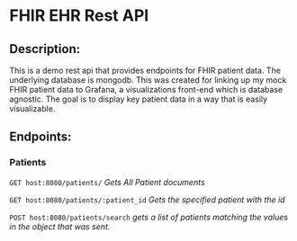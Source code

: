 # FHIR EHR Rest API

## Description:
This is a demo rest api that provides endpoints for FHIR patient data. The underlying database is mongodb. This was created for linking up my mock FHIR patient data to Grafana, a visualizations front-end which is database agnostic. The goal is to display key patient data in a way that is easily visualizable.

## Endpoints:
### Patients
`GET host:8080/patients/`
*Gets All Patient documents*

`GET host:8080/patients/:patient_id`
*Gets the specified patient with the id*

`POST host:8080/patients/search`
*gets a list of patients matching the values in the object that was sent.*
